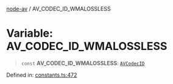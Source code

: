 [node-av](../globals.md) / AV\_CODEC\_ID\_WMALOSSLESS

# Variable: AV\_CODEC\_ID\_WMALOSSLESS

> `const` **AV\_CODEC\_ID\_WMALOSSLESS**: [`AVCodecID`](../type-aliases/AVCodecID.md)

Defined in: [constants.ts:472](https://github.com/seydx/av/blob/f8631fc881b394300b1479f511d55cf1c370a87f/src/constants/constants.ts#L472)
